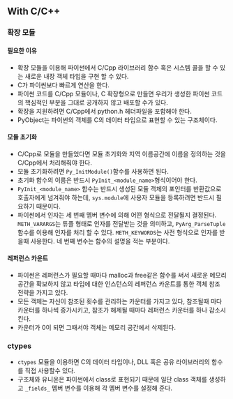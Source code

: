 ##  With C/C++
### 확장 모듈
#### 필요한 이유
- 확장 모듈을 이용해 파이썬에서 C/Cpp 라이브러리 함수 혹은 시스템 콜을 할 수 있는 새로운 내장 객체 타입을 구현 할 수 있다.
- C가 파이썬보다 빠르게 연산을 한다.
- 파이썬 코드를 C/Cpp 모듈이나, C 확장형으로 만들면 우리가 생성한 파이썬 코드의 핵심적인 부분을 그대로 공개하지 않고 배포할 수가 있다.
- 확장을 지원하려면 C/Cpp에서 python.h 헤더파일을 포함해야 한다.
- PyObject는 파이썬의 객체를 C의 데이터 타입으로 표현할 수 있는 구조체이다.

#### 모듈 초기화
- C/Cpp로 모듈을 만들었다면 모듈 초기화와 지역 이름공간에 이름을 정의하는 것을 C/Cpp에서 처리해줘야 한다.
- 모듈 초기화하려면 `Py_InitModule()`함수를 사용하면 된다.
- 초기화 함수의 이름은 반드시 `PyInit_<module_name>`형식이어야 한다.
- `PyInit_<module_name>` 함수는 반드시 생성된 모듈 객체의 포인터를 반환값으로 호출자에게 넘겨줘야 하는데, `sys.module`에 사용자 모듈을 등록하려면 반드시 필요하기 때문이다.
- 파이썬에서 인자는 세 번째 멤버 변수에 의해 어떤 형식으로 전달될지 결정된다. `METH_VARARGS`는 튜플 형태로 인자를 전달받는 것을 의미하고, `PyArg_ParseTuple` 함수를 이용해 인자를 처리 할 수 있다. `METH_KEYWORDS`는 사전 형식으로 인자를 받을때 사용한다. 네 번째 변수는 함수의 설명을 적는 부분이다.

#### 레퍼런스 카운트
- 파이썬은 레퍼런스가 필요할 때마다 malloc과 free같은 함수를 써서 새로운 메모리 공간을 확보하지 않고 타입에 대한 인스턴스의 레퍼런스 카운트를 통한 객체 참조 전략을 가지고 있다.
- 모든 객체는 자신이 참조된 횟수를 관리하는 카운터를 가지고 있다, 참조될때 마다 카운터를 하나씩 증가시키고, 참조가 해제될 때마다 레퍼런스 카운터를 하나 감소시킨다.
- 카운터가 0이 되면 그때서야 객체는 메모리 공간에서 삭제된다.

### ctypes
- `ctypes` 모듈을 이용하면 C의 데이터 타입이나, DLL 혹은 공유 라이브러리의 함수를 직접 사용할수 있다.
- 구조체와 유니온은 파이썬에서 class로 표현되기 때문에 일단 class 객체를 생성하고 `_fields_` 멤버 변수를 이용해 각 멤버 변수를 설정해 준다.
